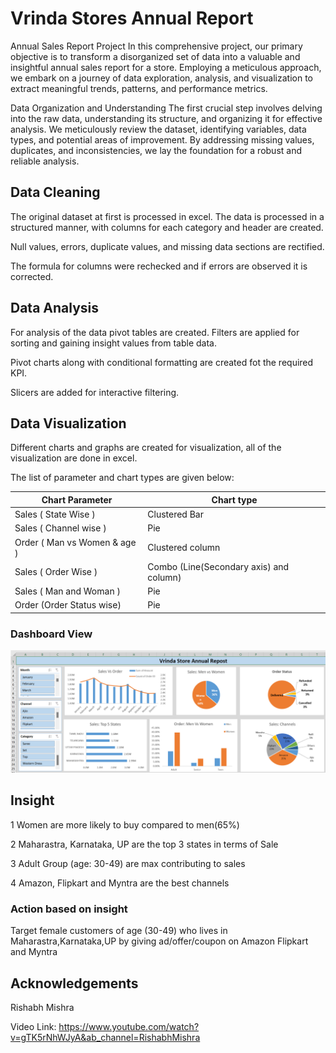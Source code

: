 
# Vrinda Stores Annual Report

Annual Sales Report Project
In this comprehensive project, our primary objective is to transform a disorganized set of data into a valuable and insightful annual sales report for a store. Employing a meticulous approach, we embark on a journey of data exploration, analysis, and visualization to extract meaningful trends, patterns, and performance metrics.

Data Organization and Understanding
The first crucial step involves delving into the raw data, understanding its structure, and organizing it for effective analysis. We meticulously review the dataset, identifying variables, data types, and potential areas of improvement. By addressing missing values, duplicates, and inconsistencies, we lay the foundation for a robust and reliable analysis.



## Data Cleaning
The original dataset at first is processed in excel. The data is processed in a structured manner, with columns for each category and header are created.

Null values, errors, duplicate values, and missing data sections are rectified. 

The formula for columns were rechecked and if errors are observed it is corrected.
## Data Analysis 
For analysis of the data pivot tables are created. Filters are applied for sorting and gaining insight values from table data.

Pivot charts along with conditional formatting are created fot the required KPI.

Slicers are added for interactive filtering.


## Data Visualization

Different charts and graphs are created for visualization, all of the visualization are done in excel.

The list of parameter and chart types are given below:

| Chart Parameter | Chart type | 
| -------- | -------- |  
| Sales ( State Wise )   | Clustered Bar  | 
| Sales ( Channel wise )  | Pie    | 
| Order ( Man vs Women & age )   | Clustered column  | 
| Sales ( Order Wise )  | Combo (Line(Secondary axis) and column)   | 
| Sales ( Man and Woman )   | Pie  |  
| Order (Order Status wise)   | Pie  | 

### Dashboard View 

![Dashboras view](Dash.png)




## Insight

1 Women are more likely to buy compared to men(65%)

2 Maharastra, Karnataka, UP are the top 3 states in terms of Sale

3 Adult Group (age: 30-49) are max contributing to sales

4 Amazon, Flipkart and Myntra are the best channels

### Action based on insight

Target  female customers of age (30-49) who lives in Maharastra,Karnataka,UP by giving ad/offer/coupon on Amazon Flipkart and Myntra







## Acknowledgements

Rishabh Mishra

Video Link: https://www.youtube.com/watch?v=gTK5rNhWJyA&ab_channel=RishabhMishra

